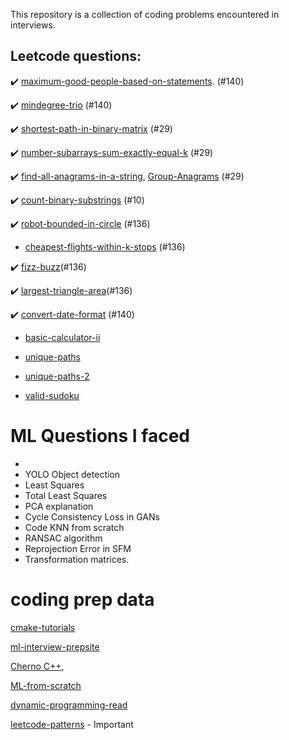 This repository is a collection of coding problems encountered in interviews.



## Leetcode questions:

:heavy_check_mark: [maximum-good-people-based-on-statements](https://leetcode.com/problems/maximum-good-people-based-on-statements/). (#140) 

:heavy_check_mark: [mindegree-trio](https://leetcode.com/problems/minimum-degree-of-a-connected-trio-in-a-graph/) (#140) 

:heavy_check_mark: [shortest-path-in-binary-matrix](https://leetcode.com/problems/shortest-path-in-binary-matrix/) (#29) 
 
:heavy_check_mark: [number-subarrays-sum-exactly-equal-k](https://www.geeksforgeeks.org/number-subarrays-sum-exactly-equal-k/) (#29) 
 
:heavy_check_mark:  [find-all-anagrams-in-a-string](https://leetcode.com/problems/find-all-anagrams-in-a-string/), [Group-Anagrams](https://leetcode.com/problems/group-anagrams/) (#29)

:heavy_check_mark: [count-binary-substrings](https://leetcode.com/problems/count-binary-substrings/) (#10) 

:heavy_check_mark: [robot-bounded-in-circle](https://leetcode.com/problems/robot-bounded-in-circle/) (#136)
 
- [cheapest-flights-within-k-stops](https://leetcode.com/problems/cheapest-flights-within-k-stops/) (#136)

:heavy_check_mark: [fizz-buzz](https://leetcode.com/problems/fizz-buzz/)(#136)

:heavy_check_mark: [largest-triangle-area](https://leetcode.com/problems/largest-triangle-area/)(#136) 

:heavy_check_mark: [convert-date-format](https://leetcode.com/problems/reformat-date/) (#140) 

- [basic-calculator-ii](https://leetcode.com/problems/basic-calculator-ii/)

- [unique-paths](https://leetcode.com/problems/unique-paths/)

- [unique-paths-2](https://leetcode.com/problems/unique-paths-ii/)

- [valid-sudoku](https://leetcode.com/problems/valid-sudoku/)

# ML Questions I faced
 - 
 - YOLO Object detection
 - Least Squares 
 - Total Least Squares
 - PCA explanation
 - Cycle Consistency Loss in GANs
 - Code KNN from scratch
 - RANSAC algorithm
 - Reprojection Error in SFM
 - Transformation matrices.


# coding prep data
[cmake-tutorials](https://www.youtube.com/watch?v=nlKcXPUJGwA&list=PLalVdRk2RC6o5GHu618ARWh0VO0bFlif4)

[ml-interview-prepsite](https://www.mle-interviews.com/)

[Cherno C++](https://www.youtube.com/watch?v=4fJBrditnJU&list=PLlrATfBNZ98dudnM48yfGUldqGD0S4FFb&index=33),

[ML-from-scratch](https://www.youtube.com/watch?v=ngLyX54e1LU&list=PLqnslRFeH2Upcrywf-u2etjdxxkL8nl7E)

[dynamic-programming-read](https://www.topcoder.com/thrive/articles/Dynamic%20Programming:%20From%20Novice%20to%20Advanced)

[leetcode-patterns](https://leetcode.com/discuss/general-discussion/665604/Important-and-Useful-links-from-all-over-the-LeetCode) - Important
